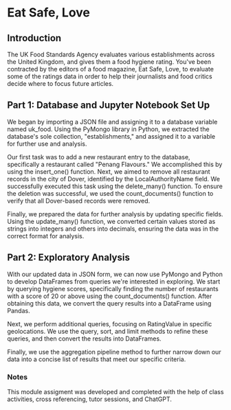 # Eat Safe, Love 

## Introduction
The UK Food Standards Agency evaluates various establishments across the United Kingdom, and gives them a food hygiene rating. You've been contracted by the editors of a food magazine, Eat Safe, Love, to evaluate some of the ratings data in order to help their journalists and food critics decide where to focus future articles.


## Part 1: Database and Jupyter Notebook Set Up

We began by importing a JSON file and assigning it to a database variable named uk_food. Using the PyMongo library in Python, we extracted the database's sole collection, "establishments," and assigned it to a variable for further use and analysis.

Our first task was to add a new restaurant entry to the database, specifically a restaurant called "Penang Flavours." We accomplished this by using the insert_one() function. Next, we aimed to remove all restaurant records in the city of Dover, identified by the LocalAuthorityName field. We successfully executed this task using the delete_many() function. To ensure the deletion was successful, we used the count_documents() function to verify that all Dover-based records were removed.

Finally, we prepared the data for further analysis by updating specific fields. Using the update_many() function, we converted certain values stored as strings into integers and others into decimals, ensuring the data was in the correct format for analysis.

## Part 2: Exploratory Analysis

With our updated data in JSON form, we can now use PyMongo and Python to develop DataFrames from queries we're interested in exploring. We start by querying hygiene scores, specifically finding the number of restaurants with a score of 20 or above using the count_documents() function. After obtaining this data, we convert the query results into a DataFrame using Pandas.

Next, we perform additional queries, focusing on RatingValue in specific geolocations. We use the query, sort, and limit methods to refine these queries, and then convert the results into DataFrames.

Finally, we use the aggregation pipeline method to further narrow down our data into a concise list of results that meet our specific criteria.

### Notes
This module assigment was developed and completed with the help of class activities, cross referencing, tutor sessions, and ChatGPT. 

